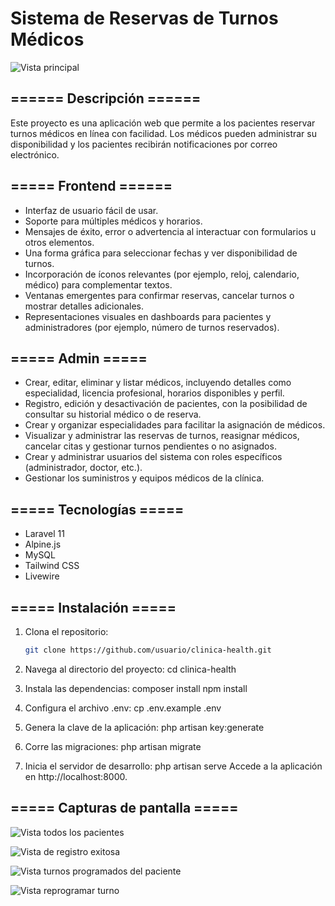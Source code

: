 # Sistema de Reservas de Turnos Médicos

![Vista principal](https://i.ibb.co/YcHZrfD/imagen-2025-01-16-183125318.png)


## ====== Descripción ======
Este proyecto es una aplicación web que permite a los pacientes reservar turnos médicos en línea con facilidad. Los médicos pueden administrar su disponibilidad y los pacientes recibirán notificaciones por correo electrónico.





## ===== Frontend ======
- Interfaz de usuario fácil de usar.
- Soporte para múltiples médicos y horarios.
- Mensajes de éxito, error o advertencia al interactuar con formularios u otros elementos.
- Una forma gráfica para seleccionar fechas y ver disponibilidad de turnos.
- Incorporación de íconos relevantes (por ejemplo, reloj, calendario, médico) para complementar textos.
- Ventanas emergentes para confirmar reservas, cancelar turnos o mostrar detalles adicionales.
- Representaciones visuales en dashboards para pacientes y administradores (por ejemplo, número de turnos reservados).





## ===== Admin =====
- Crear, editar, eliminar y listar médicos, incluyendo detalles como especialidad, licencia profesional, horarios disponibles y perfil.
- Registro, edición y desactivación de pacientes, con la posibilidad de consultar su historial médico o de reserva.
- Crear y organizar especialidades para facilitar la asignación de médicos.
- Visualizar y administrar las reservas de turnos, reasignar médicos, cancelar citas y gestionar turnos pendientes o no asignados.
- Crear y administrar usuarios del sistema con roles específicos (administrador, doctor, etc.).
- Gestionar los suministros y equipos médicos de la clínica. 




## ===== Tecnologías =====
- Laravel 11
- Alpine.js
- MySQL
- Tailwind CSS
- Livewire





## ===== Instalación =====
1. Clona el repositorio:
   ```bash
   git clone https://github.com/usuario/clinica-health.git

2. Navega al directorio del proyecto:
   cd clinica-health

3. Instala las dependencias:
   composer install
   npm install

4. Configura el archivo .env:
   cp .env.example .env

5. Genera la clave de la aplicación:
    php artisan key:generate

6. Corre las migraciones:
    php artisan migrate

7. Inicia el servidor de desarrollo:
   php artisan serve
    Accede a la aplicación en http://localhost:8000.




## ===== Capturas de pantalla =====
![Vista todos los pacientes](https://i.ibb.co/jVPbtVD/qqqqq.png)

![Vista de registro exitosa](https://i.ibb.co/3FMxGvC/qqqqq1.png)

![Vista turnos programados del paciente](https://i.ibb.co/KrfzFY8/qqqqq2.png)

![Vista reprogramar turno](https://i.ibb.co/jVPbtVD/qqqqq3.png)

